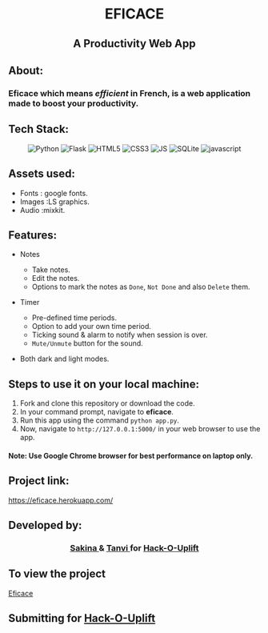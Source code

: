 <h1 align="center"> EFICACE </h1>
<h2 align="center"> A Productivity Web App </h2>

## About:


### **Eficace** which means *efficient* in French, is a web application made to boost your productivity.

## Tech Stack:

<p align="center">
<img alt="Python" src="https://img.shields.io/badge/python-%2300599C.svg?&style=for-the-badge&logo=python&logoColor=white" />
<img alt="Flask" src="https://img.shields.io/badge/flask-%23000.svg?style=for-the-badge&logo=flask&logoColor=white" />
<img alt="HTML5" src="https://img.shields.io/badge/html5-%23E34F26.svg?style=for-the-badge&logo=html5&logoColor=white" />
<img alt="CSS3" src="https://img.shields.io/badge/css3-%231572B6.svg?style=for-the-badge&logo=css3&logoColor=white" />
<img alt="JS" src="https://img.shields.io/badge/javascript-%23000.svg?style=for-the-badge&logo=javascript&logoColor=white" />
<img alt="SQLite" src="https://img.shields.io/badge/SQLite-07405E?style=for-the-badge&logo=sqlite&logoColor=white" />
<img alt="javascript" src="https://img.shields.io/badge/javascript-%23323330.svg?style=for-the-badge&logo=javascript&logoColor=white" />
</p>

## Assets used:
- Fonts : google fonts.
- Images :LS graphics.
- Audio :mixkit.


## Features:

- Notes
    - Take notes.
    - Edit the notes.
    - Options to mark the notes as `Done`, `Not Done` and also `Delete` them.

- Timer
    - Pre-defined time periods.
    - Option to add your own time period.
    - Ticking sound & alarm to notify when session is over.
    - `Mute/Unmute` button for the sound.

- Both dark and light modes.

## Steps to use it on your local machine:

1. Fork and clone this repository or download the code.
2. In your command prompt, navigate to **eficace**.
3. Run this app using the command `python app.py`.
4. Now, navigate to `http://127.0.0.1:5000/` in your web browser to use the app.

#### Note: Use **Google Chrome** browser for best performance on laptop only.

## Project link:

https://eficace.herokuapp.com/


## Developed by:

  <h3 align="center">
  <a href="https://github.com/sakinanomi"> Sakina </a> & <a href="https://github.com/tanvi355"> Tanvi </a>  
    for <a href="https://uplift.girlscript.tech/hack-o-uplift.html"> Hack-O-Uplift </a>
  </h3>
  
  ## To view the project
  [Eficace](https://eficace.herokuapp.com/)
  
  
  
  ## Submitting for [Hack-O-Uplift](https://uplift.girlscript.tech/hack-o-uplift.html)
